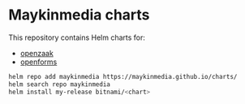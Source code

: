 # Maykinmedia charts

This repository contains Helm charts for:

- [openzaak](./charts/openzaak/README.md)
- [openforms](./charts/openforms/README.md)

```bash
helm repo add maykinmedia https://maykinmedia.github.io/charts/
helm search repo maykinmedia
helm install my-release bitnami/<chart>
```
